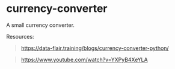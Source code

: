 # currency-converter
A small currency converter.

Resources:
>https://data-flair.training/blogs/currency-converter-python/

>https://www.youtube.com/watch?v=YXPyB4XeYLA
